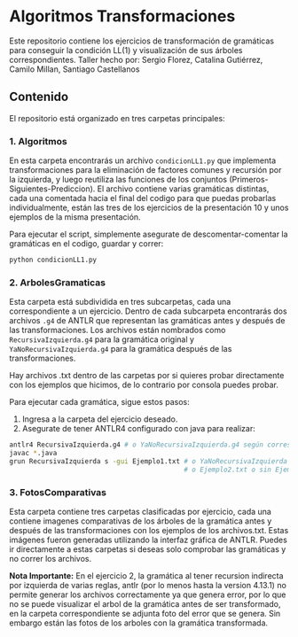 # Algoritmos Transformaciones

Este repositorio contiene los ejercicios de transformación de gramáticas para conseguir la condición LL(1) y visualización de sus árboles correspondientes. Taller hecho por:
Sergio Florez, Catalina Gutiérrez, Camilo Millan, Santiago Castellanos

## Contenido

El repositorio está organizado en tres carpetas principales:

### 1. Algoritmos

En esta carpeta encontrarás un archivo `condicionLL1.py` que implementa transformaciones para la eliminación de factores comunes y recursión por la izquierda, y luego reutiliza las funciones de los conjuntos (Primeros-Siguientes-Prediccion).
El archivo contiene varias gramáticas distintas, cada una comentada hacia el final del codigo para que puedas probarlas individualmente, están las tres de los ejercicios de la presentación 10 y unos ejemplos de la misma presentación.

Para ejecutar el script, simplemente asegurate de descomentar-comentar la gramáticas en el codigo, guardar y correr:

  ```bash
  python condicionLL1.py
  ```
### 2. ArbolesGramaticas

Esta carpeta está subdividida en tres subcarpetas, cada una correspondiente a un ejercicio. Dentro de cada subcarpeta encontrarás dos archivos `.g4` de ANTLR que representan las gramáticas antes y después de las transformaciones. Los archivos están nombrados como `RecursivaIzquierda.g4` para la gramática original y `YaNoRecursivaIzquierda.g4` para la gramática después de las transformaciones.

Hay archivos .txt dentro de las carpetas por si quieres probar directamente con los ejemplos que hicimos, de lo contrario por consola puedes probar.

Para ejecutar cada gramática, sigue estos pasos:

1. Ingresa a la carpeta del ejercicio deseado.
2. Asegurate de tener ANTLR4 configurado con java para realizar:

```bash
antlr4 RecursivaIzquierda.g4 # o YaNoRecursivaIzquierda.g4 según corresponda
javac *.java
grun RecursivaIzquierda s -gui Ejemplo1.txt # o YaNoRecursivaIzquierda según corresponda.
                                            # o Ejemplo2.txt o sin Ejemplo.txt para abrir consola
```
### 3. FotosComparativas

Esta carpeta contiene tres carpetas clasificadas por ejercicio, cada una contiene imagenes comparativas de los árboles de la gramática antes y después de las transformaciones con los ejemplos de los archivos.txt. Estas imágenes fueron generadas utilizando la interfaz gráfica de ANTLR. Puedes ir directamente a estas carpetas si deseas solo comprobar las gramáticas y no correr los archivos.

**Nota Importante:** En el ejercicio 2, la gramática al tener recursion indirecta por izquierda de varias reglas, antlr (por lo menos hasta la version 4.13.1) no permite generar los archivos correctamente ya que genera error, por lo que no se puede visualizar el arbol de la gramática antes de ser transformado, en la carpeta correspondiente se adjunta foto del error que se genera. Sin embargo están las fotos de los arboles con la gramática transformada.
